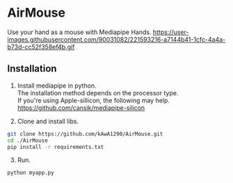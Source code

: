
# AirMouse

Use your hand as a mouse with Mediapipe Hands.
https://user-images.githubusercontent.com/90031082/221593216-a7144b41-1cfc-4a4a-b73d-cc52f358ef4b.gif

## Installation

1. Install mediapipe in python.  
The installation method depends on the processor type.  
If you're using Apple-sillicon, the following may help.  
https://github.com/cansik/mediapipe-silicon

2. Clone and install libs. 
``` bash
git clone https://github.com/kAwA1290/AirMouse.git
cd ./AirMouse
pip install -r requirements.txt
```
3. Run.
``` bash
python myapp.py
```
